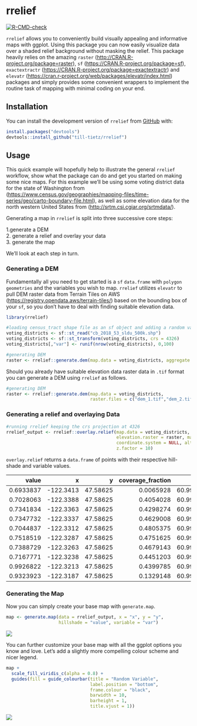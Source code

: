 
<!-- README.md is generated from README.Rmd. Please edit that file -->

# rrelief

<!-- badges: start -->

[![R-CMD-check](https://github.com/till-tietz/rrelief/workflows/R-CMD-check/badge.svg)](https://github.com/till-tietz/rrelief/actions)
<!-- badges: end -->

`rrelief` allows you to conveniently build visually appealing and
informative maps with ggplot. Using this package you can now easily
visualize data over a shaded relief background without masking the
relief. This package heavily relies on the amazing `raster`
(<http://CRAN.R-project.org/package=raster>), `sf`
(<https://CRAN.R-project.org/package=sf>), `exactextractr`
(<https://CRAN.R-project.org/package=exactextractr>) and `elevatr`
(<https://cran.r-project.org/web/packages/elevatr/index.html>) packages
and simply provides some convenient wrappers to implement the routine
task of mapping with minimal coding on your end.

## Installation

You can install the development version of `rrelief` from
[GitHub](https://github.com/) with:

``` r
install.packages("devtools")
devtools::install_github("till-tietz/rrelief")
```

## Usage

This quick example will hopefully help to illustrate the general
`rrelief` workflow, show what the package can do and get you started on
making some nice maps. For this example we’ll be using some voting
district data for the state of Washington from
(<https://www.census.gov/geographies/mapping-files/time-series/geo/carto-boundary-file.html>),
as well as some elevation data for the north western United States from
(<http://srtm.csi.cgiar.org/srtmdata/>).  
  

Generating a map in `rrelief` is split into three successive core
steps:  

1.generate a DEM  
2. generate a relief and overlay your data  
3. generate the map  

We’ll look at each step in turn.  
  

### Generating a DEM 

  

Fundamentally all you need to get started is a `sf` `data.frame` with
`polygon geometries` and the variables you wish to map. `rrelief`
utilizes `elevatr` to pull DEM raster data from Terrain Tiles on AWS
(<https://registry.opendata.aws/terrain-tiles/>) based on the bounding
box of your `sf`, so you don’t have to deal with finding suitable
elevation data.

``` r
library(rrelief)

#loading census_tract shape file as an sf object and adding a random variable
voting_districts <- sf::st_read("cb_2018_53_sldu_500k.shp")
voting_districts <- sf::st_transform(voting_districts, crs = 4326)
voting_districts[,"var"] <- runif(nrow(voting_districts), 0,100)

#generating DEM 
raster <- rrelief::generate.dem(map.data = voting_districts, aggregate = 3)
```

Should you already have suitable elevation data raster data in `.tif`
format you can generate a DEM using `rrelief` as follows.

``` r
#generating DEM 
raster <- rrelief::generate.dem(map.data = voting_districts, 
                                raster.files = c("dem_1.tif","dem_2.tif"), aggregate = 3)
```

  

### Generating a relief and overlaying Data 

  

``` r
#running rrelief keeping the crs projection at 4326
rrelief_output <- rrelief::overlay.relief(map.data = voting_districts, variables = c("var"),
                                          elevation.raster = raster, make.hillshade = TRUE, 
                                          coordinate.system = NULL, altitude = 45, azimuth = 270,
                                          z.factor = 10)
```

`overlay.relief` returns a `data.frame` of points with their respective
hill-shade and variable values.

|     value |         x |        y | coverage\_fraction |      var |
|----------:|----------:|---------:|-------------------:|---------:|
| 0.6933837 | -122.3413 | 47.58625 |          0.0065928 | 60.99251 |
| 0.7028063 | -122.3388 | 47.58625 |          0.4054028 | 60.99251 |
| 0.7341834 | -122.3363 | 47.58625 |          0.4298274 | 60.99251 |
| 0.7347732 | -122.3337 | 47.58625 |          0.4629008 | 60.99251 |
| 0.7044837 | -122.3312 | 47.58625 |          0.4805375 | 60.99251 |
| 0.7518519 | -122.3287 | 47.58625 |          0.4751625 | 60.99251 |
| 0.7388729 | -122.3263 | 47.58625 |          0.4679143 | 60.99251 |
| 0.7167771 | -122.3238 | 47.58625 |          0.4451203 | 60.99251 |
| 0.9926822 | -122.3213 | 47.58625 |          0.4399785 | 60.99251 |
| 0.9323923 | -122.3187 | 47.58625 |          0.1329148 | 60.99251 |

  

### Generating the Map 

Now you can simply create your base map with `generate.map`.

``` r
map <- generate.map(data = rrelief_output, x = "x", y = "y", 
                    hillshade = "value", variable = "var")
```

![](man/figures/map_original.png)

You can further customize your base map with all the ggplot options you
know and love. Let’s add a slightly more compelling colour scheme and
nicer legend.

``` r
map +
  scale_fill_viridis_c(alpha = 0.8) +
  guides(fill = guide_colourbar(title = "Random Variable",
                                label.position = "bottom",
                                frame.colour = "black",
                                barwidth = 10,
                                barheight = 1,
                                title.vjust = 1))
```

![](man/figures/map.png)
